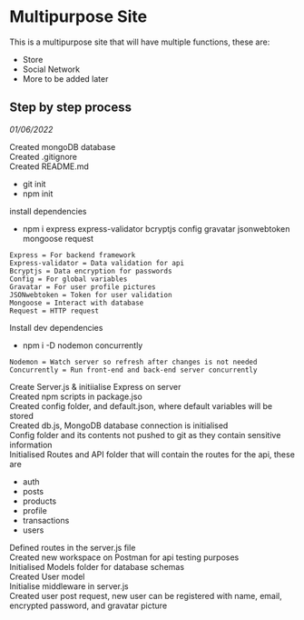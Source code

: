 # Multipurpose Site

This is a multipurpose site that will have multiple functions, these are:

- Store
- Social Network
- More to be added later

## Step by step process

_01/06/2022_

Created mongoDB database  
Created .gitignore  
Created README.md

- git init
- npm init

install dependencies

- npm i express express-validator bcryptjs config gravatar jsonwebtoken mongoose request

```
Express = For backend framework
Express-validator = Data validation for api
Bcryptjs = Data encryption for passwords
Config = For global variables
Gravatar = For user profile pictures
JSONwebtoken = Token for user validation
Mongoose = Interact with database
Request = HTTP request
```

Install dev dependencies

- npm i -D nodemon concurrently

```
Nodemon = Watch server so refresh after changes is not needed
Concurrently = Run front-end and back-end server concurrently
```

Create Server.js & initiialise Express on server  
Created npm scripts in package.jso  
Created config folder, and default.json, where default variables will be stored  
Created db.js, MongoDB database connection is initialised  
Config folder and its contents not pushed to git as they contain sensitive information  
Initialised Routes and API folder that will contain the routes for the api, these are

- auth
- posts
- products
- profile
- transactions
- users

Defined routes in the server.js file  
Created new workspace on Postman for api testing purposes  
Initialised Models folder for database schemas  
Created User model  
Initialise middleware in server.js  
Created user post request, new user can be registered with name, email, encrypted password, and gravatar picture
